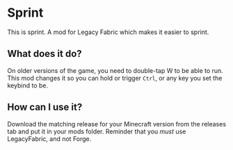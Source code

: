 # Sprint
This is sprint. A mod for Legacy Fabric which makes it easier to sprint.
## What does it do?
On older versions of the game, you need to double-tap W to be able to run. This mod changes it so you can hold or trigger ``Ctrl``, or any key you set the keybind to be.
## How can I use it?
Download the matching release for your Minecraft version from the releases tab and put it in your mods folder.
Reminder that you *must* use LegacyFabric, and not Forge.
